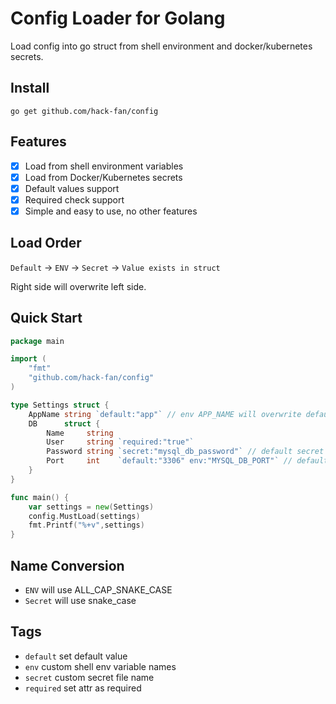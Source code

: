 # Config Loader for Golang
Load config into go struct from shell environment and docker/kubernetes secrets.

## Install
```shell script
go get github.com/hack-fan/config
```

## Features
- [x] Load from shell environment variables
- [x] Load from Docker/Kubernetes secrets
- [x] Default values support
- [x] Required check support
- [x] Simple and easy to use, no other features

## Load Order
`Default` -> `ENV` -> `Secret` -> `Value exists in struct`

Right side will overwrite left side.

## Quick Start
```go
package main

import (
    "fmt"
    "github.com/hack-fan/config"
)

type Settings struct {
    AppName string `default:"app"` // env APP_NAME will overwrite default value
    DB      struct {
        Name     string
        User     string `required:"true"`
        Password string `secret:"mysql_db_password"` // default secret name is 'db_password',change it use tag
        Port     int    `default:"3306" env:"MYSQL_DB_PORT"` // default env name is 'DB_PORT',change it use tag
    }
}

func main() {
    var settings = new(Settings)
    config.MustLoad(settings)
    fmt.Printf("%+v",settings)
}
```

## Name Conversion

- `ENV` will use ALL_CAP_SNAKE_CASE
- `Secret` will use snake_case

## Tags

- `default` set default value
- `env` custom shell env variable names
- `secret` custom secret file name
- `required` set attr as required
